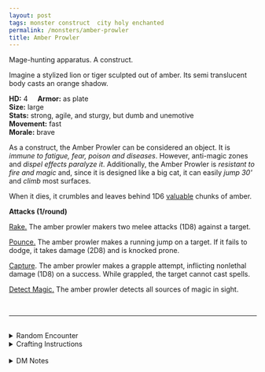 ```yaml
---
layout: post
tags: monster construct  city holy enchanted
permalink: /monsters/amber-prowler
title: Amber Prowler
---
```


Mage-hunting apparatus. A construct.

Imagine a stylized lion or tiger sculpted out of amber. Its semi translucent body casts an orange shadow.

**HD:** 4  &nbsp; &nbsp;  **Armor:** as plate <br>
**Size:** large <br>
**Stats:** strong, agile, and sturgy, but dumb and unemotive <br>
**Movement:** fast <br>
**Morale:** brave <br>

As a construct, the Amber Prowler can be considered an object. It is *immune to fatigue, fear, poison and diseases*. However, anti-magic zones and *dispel effects paralyze it*. Additionally, the Amber Prowler is *resistant to fire and magic* and, since it is designed like a big cat, it can easily *jump 30'* and *climb* most surfaces.

When it dies, it crumbles and leaves behind 1D6 [valuable](https://saltygoo.github.io/2020/11/10/extra-rules#treasures) chunks of amber.

**Attacks (1/round)**

<ins>Rake.</ins> The amber prowler makers two melee attacks (1D8) against a target.

<ins>Pounce.</ins>  The amber prowler makes a running jump on a target. If it fails to dodge, it takes damage (2D8) and is knocked prone.

<ins>Capture</ins>. The amber prowler makes a grapple attempt, inflicting nonlethal damage (1D8) on a success. While grappled, the target cannot cast spells. 

<ins>Detect Magic.</ins>  The amber prowler detects all sources of magic in sight.


<br>

---

<br> 

<details markdown="1">
<summary>Random Encounter</summary>

1. **Monster:** 1 amber prowler & 1 mage.
1. **Lair:** A pedestal for the prowler, engraved with arcane runes of a powerful wizard syndicate. <br>	&nbsp; OR <br>	**Omen:** The sound of a heavy creature landing from a jump followed by ominous clawed footsteps.
1. **Spoor:** 1D6 mages on a recon or cleaning mission.
1. **Tracks:** Very heavy set lion tracks.
1. **Trace:** Arcane sentry from a powerful wizard syndicate. 
1. **Trace:** 1 humanoid on the run from a powerful wizard syndicate.
</details>

<details markdown="1">
<summary>Crafting Instructions</summary>

Creating an amber prowler takes 4 Spell Dices and the equivalent of 4 [treasures](https://saltygoo.github.io/2020/11/10/extra-rules#treasures) in amber. Roll 1D6 to know the result. Add 1 to your roll for each additional spell dice spent.

1. Behaves like a domestic cat.
1. Behaves like a feral tiger.
1. Will work for 1 mission.
1. Is afraid of water and dogs.
1. 1/6 chance it will become feral after catching each target.
1. It is perfectly under your control.
</details>

<br> 

<details markdown="1">
<summary>DM Notes</summary>
I encountered two diferent iterations of the amber golem in DnD: the amber statues in the Amber Temple in Curse of Strahd which are reflavored stone golems, and the monster found in the [Mystara Monster Manual](http://www.mojobob.com/roleplay/monstrousmanual/g/golemys1.html) from 2e upon which this adaptation is based. I gave a new name to this version, since it is the least generic one fo the two: it was designed to hunt mages, and, contrary to the image we have of golems, its very fast. — SaltyGoo
</details>
